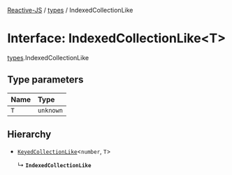 [Reactive-JS](../README.md) / [types](../modules/types.md) / IndexedCollectionLike

# Interface: IndexedCollectionLike<T\>

[types](../modules/types.md).IndexedCollectionLike

## Type parameters

| Name | Type |
| :------ | :------ |
| `T` | `unknown` |

## Hierarchy

- [`KeyedCollectionLike`](types.KeyedCollectionLike.md)<`number`, `T`\>

  ↳ **`IndexedCollectionLike`**
